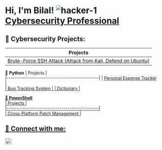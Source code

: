 <h1>Hi, I'm Bilal! <img src="https://i.ibb.co/3Y5RTFtk/hacker-1.png" alt="hacker-1" border="0"></a> <br/><a href="https://github.com/BilalDumu/">Cybersecurity Professional </a></h1>


<h2>👾 Cybersecurity Projects: </h2>  

| Projects                                      |  
|-----------------------------------------------|     
| <a href="https://github.com/BilalDumu/Brute-Force-SSH-Attack-Attack-from-Kali-Defend-on-Ubuntu/blob/main/README.md">Brute-Force SSH Attack (Attack from Kali, Defend on Ubuntu) |  

🖤 <b>Python</b>
| Projects                                      |   
|-----------------------------------------------|
| <a href="https://github.com/BilalDumu/Personal_Expenses_Tracker/blob/main/README.md">Personal Expense Tracker                |                                                   
| <a href="https://github.com/BilalDumu/Bug_Tracking_System/blob/main/README.md">Bug Tracking System                    | 
| <a href="https://github.com/BilalDumu/Dictionary">Dictionary |


<b>🖤 PowerShell</b>  
| Projects                                      |  
|-----------------------------------------------|        
| <a Href="https://github.com/BilalDumu/Cross-Platform-Patch-Management/blob/main/README.md">Cross-Platform Patch Management         |  

<h2> 🤳 Connect with me:</h2>

[<img align="left" alt="bilalmxz3 | Instagram" width="22px" src="https://cdn.jsdelivr.net/npm/simple-icons@v3/icons/instagram.svg" />][instagram]

[instagram]: https://www.instagram.com/bilal_mxz3/
